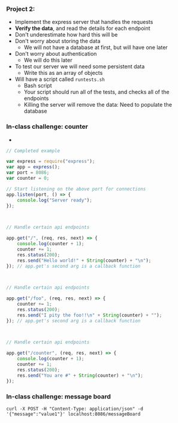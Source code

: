 ### Project 2:
* Implement the express server that handles the requests
* **Verify the data**, and read the details for each endpoint
* Don't underestimate how hard this will be
* Don't worry about storing the data
	* We will not have a database at first, but will have one later
* Don't worry about authentication
	* We will do this later
* To test our server we will need some persistent data
	* Write this as an array of objects
* Will have a script called `runtests.sh`
	* Bash script
	* Your script should run all of the tests, and checks all of the endpoints
	* Killing the server will remove the data: Need to populate the database

### In-class challenge: counter
* 
```javascript
// Completed example

var express = require("express");
var app = express();
var port = 8086;
var counter = 0;

// Start listening on the above port for connections
app.listen(port, () => {
	console.log("Server ready");
});

  

// Handle certain api endpoints

app.get("/", (req, res, next) => {
	console.log(counter + 1);
	counter += 1;
	res.status(200);
	res.send("Hello world!" + String(counter) + "\n");
}); // app.get's second arg is a callback function

  

// Handle certain api endpoints

app.get("/foo", (req, res, next) => {
	counter += 1;
	res.status(200);
	res.send("I pity the foo!!\n" + String(counter) + "");
}); // app.get's second arg is a callback function

  

// Handle certain api endpoints

app.get("/counter", (req, res, next) => {
	console.log(counter + 1);
	counter += 1;
	res.status(200);
	res.send("You are #" + String(counter) + "\n");
});
```
### In-class challenge: message board

```
curl -X POST -H "Content-Type: application/json" -d '{"message":"value1"}' localhost:8086/messageBoard

```